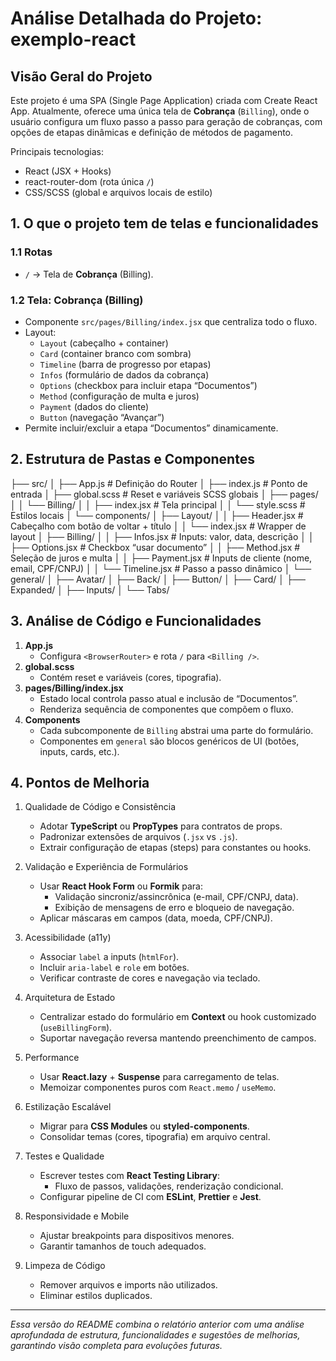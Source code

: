 # Análise Detalhada do Projeto: exemplo-react

## Visão Geral do Projeto

Este projeto é uma SPA (Single Page Application) criada com Create React App. Atualmente, oferece uma única tela de **Cobrança** (`Billing`), onde o usuário configura um fluxo passo a passo para geração de cobranças, com opções de etapas dinâmicas e definição de métodos de pagamento.

Principais tecnologias:
- React (JSX + Hooks)
- react-router-dom (rota única `/`)
- CSS/SCSS (global e arquivos locais de estilo)

## 1. O que o projeto tem de telas e funcionalidades

### 1.1 Rotas
- `/` → Tela de **Cobrança** (Billing).

### 1.2 Tela: Cobrança (Billing)
- Componente `src/pages/Billing/index.jsx` que centraliza todo o fluxo.
- Layout:
  - `Layout` (cabeçalho + container)
  - `Card` (container branco com sombra)
  - `Timeline` (barra de progresso por etapas)
  - `Infos` (formulário de dados da cobrança)
  - `Options` (checkbox para incluir etapa “Documentos”)
  - `Method` (configuração de multa e juros)
  - `Payment` (dados do cliente)
  - `Button` (navegação “Avançar”)
- Permite incluir/excluir a etapa “Documentos” dinamicamente.

## 2. Estrutura de Pastas e Componentes

├── src/
│   ├── App.js                         # Definição do Router
│   ├── index.js                       # Ponto de entrada
│   ├── global.scss                    # Reset e variáveis SCSS globais
│   ├── pages/
│   │   └── Billing/
│   │       ├── index.jsx              # Tela principal
│   │       └── style.scss             # Estilos locais
│   └── components/
│       ├── Layout/
│       │   ├── Header.jsx             # Cabeçalho com botão de voltar + título
│       │   └── index.jsx              # Wrapper de layout
│       ├── Billing/
│       │   ├── Infos.jsx              # Inputs: valor, data, descrição
│       │   ├── Options.jsx            # Checkbox “usar documento”
│       │   ├── Method.jsx             # Seleção de juros e multa
│       │   ├── Payment.jsx            # Inputs de cliente (nome, email, CPF/CNPJ)
│       │   └── Timeline.jsx           # Passo a passo dinâmico
│       └── general/
│           ├── Avatar/
│           ├── Back/
│           ├── Button/
│           ├── Card/
│           ├── Expanded/
│           ├── Inputs/
│           └── Tabs/

## 3. Análise de Código e Funcionalidades

1. **App.js**
   - Configura `<BrowserRouter>` e rota `/` para `<Billing />`.
2. **global.scss**
   - Contém reset e variáveis (cores, tipografia).
3. **pages/Billing/index.jsx**
   - Estado local controla passo atual e inclusão de “Documentos”.
   - Renderiza sequência de componentes que compõem o fluxo.
4. **Components**
   - Cada subcomponente de `Billing` abstrai uma parte do formulário.
   - Componentes em `general` são blocos genéricos de UI (botões, inputs, cards, etc.).

## 4. Pontos de Melhoria

1. Qualidade de Código e Consistência
   - Adotar **TypeScript** ou **PropTypes** para contratos de props.
   - Padronizar extensões de arquivos (`.jsx` vs `.js`).
   - Extrair configuração de etapas (steps) para constantes ou hooks.

2. Validação e Experiência de Formulários
   - Usar **React Hook Form** ou **Formik** para:
     - Validação sincroniz/assincrônica (e-mail, CPF/CNPJ, data).
     - Exibição de mensagens de erro e bloqueio de navegação.
   - Aplicar máscaras em campos (data, moeda, CPF/CNPJ).

3. Acessibilidade (a11y)
   - Associar `label` a inputs (`htmlFor`).
   - Incluir `aria-label` e `role` em botões.
   - Verificar contraste de cores e navegação via teclado.

4. Arquitetura de Estado
   - Centralizar estado do formulário em **Context** ou hook customizado (`useBillingForm`).
   - Suportar navegação reversa mantendo preenchimento de campos.

5. Performance
   - Usar **React.lazy** + **Suspense** para carregamento de telas.
   - Memoizar componentes puros com `React.memo` / `useMemo`.

6. Estilização Escalável
   - Migrar para **CSS Modules** ou **styled-components**.
   - Consolidar temas (cores, tipografia) em arquivo central.

7. Testes e Qualidade
   - Escrever testes com **React Testing Library**:
     - Fluxo de passos, validações, renderização condicional.
   - Configurar pipeline de CI com **ESLint**, **Prettier** e **Jest**.

8. Responsividade e Mobile
   - Ajustar breakpoints para dispositivos menores.
   - Garantir tamanhos de touch adequados.

9. Limpeza de Código
   - Remover arquivos e imports não utilizados.
   - Eliminar estilos duplicados.

---

_Essa versão do README combina o relatório anterior com uma análise aprofundada de estrutura, funcionalidades e sugestões de melhorias, garantindo visão completa para evoluções futuras._